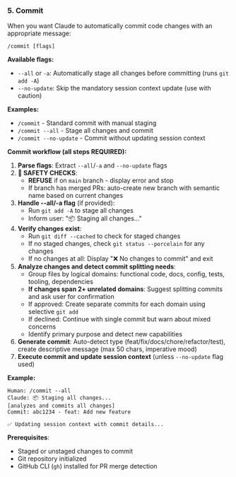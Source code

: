### 5. Commit
When you want Claude to automatically commit code changes with an appropriate message:

`/commit [flags]`

**Available flags:**

- `--all` or `-a`: Automatically stage all changes before committing (runs `git add -A`)
- `--no-update`: Skip the mandatory session context update (use with caution)

**Examples:**

- `/commit` - Standard commit with manual staging
- `/commit --all` - Stage all changes and commit
- `/commit --no-update` - Commit without updating session context

**Commit workflow (all steps REQUIRED):**

1. **Parse flags**: Extract `--all`/`-a` and `--no-update` flags
2. **🚨 SAFETY CHECKS**:
   - **REFUSE** if on `main` branch - display error and stop
   - If branch has merged PRs: auto-create new branch with semantic name based on current changes
3. **Handle --all/-a flag** (if provided):
   - Run `git add -A` to stage all changes
   - Inform user: "📦 Staging all changes..."
4. **Verify changes exist**:
   - Run `git diff --cached` to check for staged changes
   - If no staged changes, check `git status --porcelain` for any changes
   - If no changes at all: Display "❌ No changes to commit" and exit
5. **Analyze changes and detect commit splitting needs**:
   - Group files by logical domains: functional code, docs, config, tests, tooling, dependencies
   - **If changes span 2+ unrelated domains**: Suggest splitting commits and ask user for confirmation
   - If approved: Create separate commits for each domain using selective `git add`
   - If declined: Continue with single commit but warn about mixed concerns
   - Identify primary purpose and detect new capabilities
6. **Generate commit**: Auto-detect type (feat/fix/docs/chore/refactor/test), create descriptive message (max 50 chars, imperative mood)
7. **Execute commit and update session context** (unless `--no-update` flag used)

**Example:**

```text
Human: /commit --all
Claude: 📦 Staging all changes...
[analyzes and commits all changes]
Commit: abc1234 - feat: Add new feature

✅ Updating session context with commit details...
```

**Prerequisites**:

- Staged or unstaged changes to commit
- Git repository initialized
- GitHub CLI (`gh`) installed for PR merge detection
